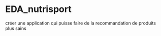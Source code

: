 # EDA_nutrisport
créer une application qui puisse faire de la recommandation de produits plus sains
